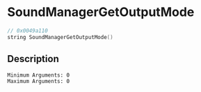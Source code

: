 # SoundManagerGetOutputMode
```c
// 0x0049a110
string SoundManagerGetOutputMode()
```
## Description
```
Minimum Arguments: 0
Maximum Arguments: 0
```

